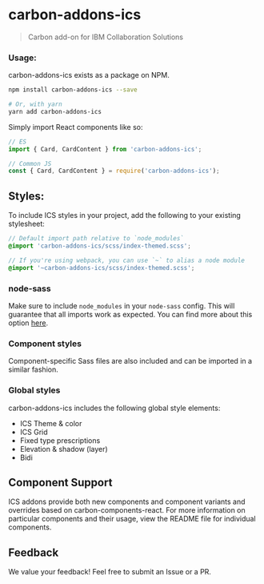 # carbon-addons-ics

> Carbon add-on for IBM Collaboration Solutions

### Usage:

carbon-addons-ics exists as a package on NPM. 

```bash
npm install carbon-addons-ics --save

# Or, with yarn
yarn add carbon-addons-ics
```

Simply import React components like so:

```js
// ES
import { Card, CardContent } from 'carbon-addons-ics';

// Common JS
const { Card, CardContent } = require('carbon-addons-ics');
```

## Styles:

To include ICS styles in your project, add the following to your existing stylesheet:

```scss
// Default import path relative to `node_modules`
@import 'carbon-addons-ics/scss/index-themed.scss';

// If you're using webpack, you can use `~` to alias a node module
@import '~carbon-addons-ics/scss/index-themed.scss';
```

### node-sass

Make sure to include `node_modules` in your `node-sass` config. This will guarantee that all imports work as expected. You can find more about this option [here](https://github.com/sass/node-sass#includepaths).

### Component styles

Component-specific Sass files are also included and can be imported in a similar fashion.

### Global styles

carbon-addons-ics includes the following global style elements:

- ICS Theme & color
- ICS Grid
- Fixed type prescriptions
- Elevation & shadow (layer)
- Bidi

## Component Support

ICS addons provide both new components and component variants and overrides based on carbon-components-react. For more information on particular components and their usage, view the README file for individual components.

## Feedback

We value your feedback! Feel free to submit an Issue or a PR.